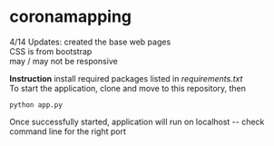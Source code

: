 # coronamapping

4/14 Updates:
created the base web pages <br>
CSS is from bootstrap <br>
may / may not be responsive <br>

<strong>Instruction</strong>
install required packages listed in <i>requirements.txt</i></br>
To start the application, clone and move to this repository, then <br>
```
python app.py
```
Once successfully started, application will run on localhost -- check command line for the right port
